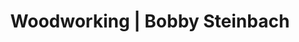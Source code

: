 ---
title: Woodworking | Bobby Steinbach
layout: archive
collection: woodworking
permalink: /random/woodworking/
---
